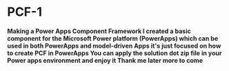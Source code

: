 # PCF-1
**Making a Power Apps Component Framework
I created a basic component for the Microsoft Power platform (PowerApps) which can be used in both PowerApps and model-driven Apps 
it's just focused on how to create PCF in PowerApps 
You can apply the solution dot zip file in your Power apps environment and enjoy it
Thank me later more to come**
